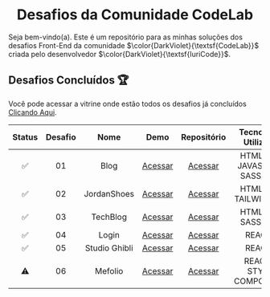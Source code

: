 <div align="center">
 <h1>Desafios da Comunidade CodeLab</h1> 
</div>

<p>Seja bem-vindo(a). Este é um repositório para as minhas soluções dos desafios Front-End da comunidade $\color{DarkViolet}{\textsf{CodeLab}}$ criada pelo desenvolvedor $\color{DarkViolet}{\textsf{IuriCode}}$. </p> 

## Desafios Concluídos 🏆
<p>Você pode acessar a vitrine onde estão todos os desafios já concluídos <a href="https://gabrielalencs.github.io/Site-Desafios-CodeLab/" target="_blank">Clicando Aqui</a>.</p>

| Status | Desafio | Nome | Demo | Repositório | Tecnologias Utilizadas
:------: | :-----: | :--: | :--: | :--: | :-----:
✅ | 01 | Blog | <a href="https://gabrielalencs.github.io/Desafios-CodeLab/desafio_01/" target="_blank">Acessar</a> | <a href="https://github.com/gabrielalencs/Desafios-Codelandia/tree/main/desafio_01">Acessar </a> | HTML, CSS, JAVASCRIPT, SASS/SCSS
✅ | 02 | JordanShoes | <a href="https://desafios-codelab-desafio-02.vercel.app/" target="_blank">Acessar</a> | <a href="https://github.com/gabrielalencs/Desafios-Codelandia/tree/main/desafio_02">Acessar </a>  | HTML, CSS, TAILWIND CSS
✅ | 03 | TechBlog | <a href="https://gabrielalencs.github.io/Desafios-CodeLab/desafio_03/" target="_blank">Acessar</a> | <a href="https://github.com/gabrielalencs/Desafios-CodeLab/tree/main/desafio_03" target="_blank">Acessar</a>  | HTML, CSS, SASS/SCSS
✅ | 04 | Login | <a href="https://desafios-codelab-desafio-04.vercel.app/" target="_blank">Acessar</a> | <a href="https://github.com/gabrielalencs/Desafios-CodeLab/tree/main/desafio_04" target="_blank">Acessar</a> | REACTJS
✅ | 05 | Studio Ghibli | <a href="https://desafios-codelab-desafio-05.vercel.app/" target="_blank">Acessar</a> | <a href="https://github.com/gabrielalencs/Desafios-CodeLab/tree/main/desafio_05" target="_blank">Acessar</a> | REACTJS
⚠ | 06 | Mefolio | <a href="https://desafios-codelab-desafio-05.netlify.app/" target="_blank">Acessar</a> | <a href="https://github.com/gabrielalencs/Desafios-CodeLab/tree/main/desafio_06" target="_blank">Acessar</a> | REACTJS, STYLED COMPONENTS
